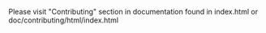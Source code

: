 Please visit "Contributing" section in documentation found in index.html
or doc/contributing/html/index.html
